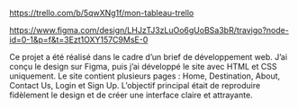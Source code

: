 https://trello.com/b/5qwXNg1f/mon-tableau-trello 

https://www.figma.com/design/LHJzTJ3zLuOo6gUoBSa3bR/travigo?node-id=0-1&p=f&t=3Ezt1OXY157C9MsE-0


Ce projet a été réalisé dans le cadre d’un brief de développement web. J’ai conçu le design sur Figma, puis j’ai développé le site avec HTML et CSS uniquement. Le site contient plusieurs pages : Home, Destination, About, Contact Us, Login et Sign Up. L’objectif principal était de reproduire fidèlement le design et de créer une interface claire et attrayante.

